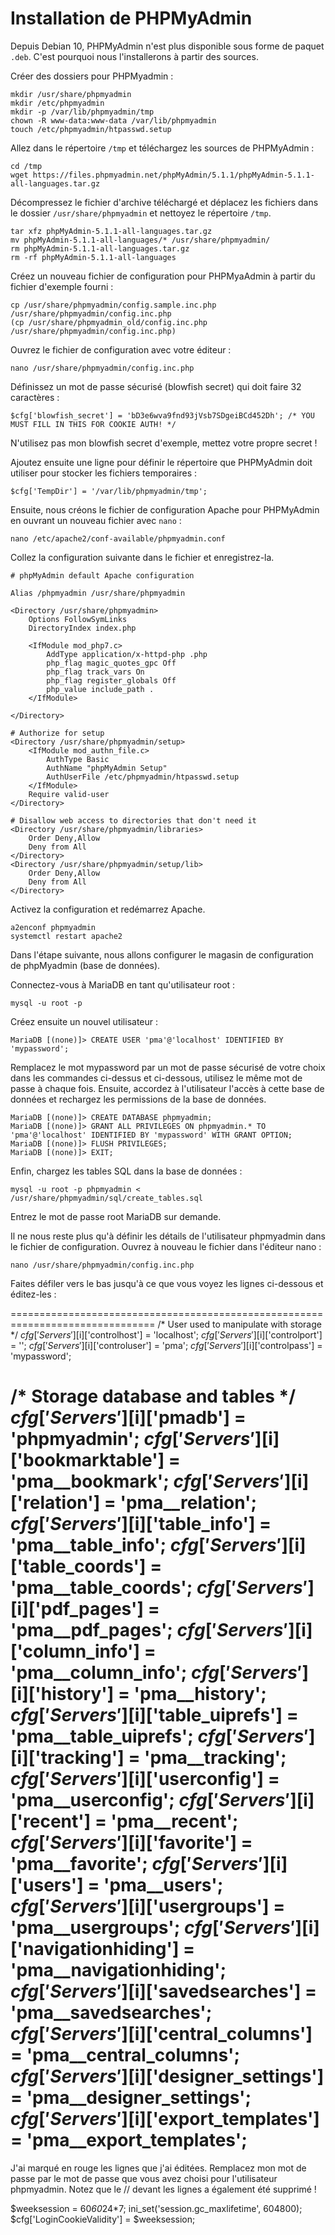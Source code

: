 # Installation de PHPMyAdmin

Depuis Debian 10, PHPMyAdmin n'est plus disponible sous forme de paquet `.deb`. C'est pourquoi nous l'installerons à partir des sources.

Créer des dossiers pour PHPMyadmin :

```
mkdir /usr/share/phpmyadmin
mkdir /etc/phpmyadmin
mkdir -p /var/lib/phpmyadmin/tmp
chown -R www-data:www-data /var/lib/phpmyadmin
touch /etc/phpmyadmin/htpasswd.setup
```

Allez dans le répertoire `/tmp` et téléchargez les sources de PHPMyAdmin :

```
cd /tmp
wget https://files.phpmyadmin.net/phpMyAdmin/5.1.1/phpMyAdmin-5.1.1-all-languages.tar.gz
```

Décompressez le fichier d'archive téléchargé et déplacez les fichiers dans le dossier `/usr/share/phpmyadmin` et nettoyez le répertoire `/tmp`.

```
tar xfz phpMyAdmin-5.1.1-all-languages.tar.gz
mv phpMyAdmin-5.1.1-all-languages/* /usr/share/phpmyadmin/
rm phpMyAdmin-5.1.1-all-languages.tar.gz
rm -rf phpMyAdmin-5.1.1-all-languages
```

Créez un nouveau fichier de configuration pour PHPMyaAdmin à partir du fichier d'exemple fourni :

```
cp /usr/share/phpmyadmin/config.sample.inc.php  /usr/share/phpmyadmin/config.inc.php
(cp /usr/share/phpmyadmin_old/config.inc.php  /usr/share/phpmyadmin/config.inc.php)
```

Ouvrez le fichier de configuration avec votre éditeur :

```
nano /usr/share/phpmyadmin/config.inc.php
```

Définissez un mot de passe sécurisé (blowfish secret) qui doit faire 32 caractères :

```
$cfg['blowfish_secret'] = 'bD3e6wva9fnd93jVsb7SDgeiBCd452Dh'; /* YOU MUST FILL IN THIS FOR COOKIE AUTH! */
```

N'utilisez pas mon blowfish secret d'exemple, mettez votre propre secret !

Ajoutez ensuite une ligne pour définir le répertoire que PHPMyAdmin doit utiliser pour stocker les fichiers temporaires :

```
$cfg['TempDir'] = '/var/lib/phpmyadmin/tmp';
```

Ensuite, nous créons le fichier de configuration Apache pour PHPMyAdmin en ouvrant un nouveau fichier avec `nano` :

```
nano /etc/apache2/conf-available/phpmyadmin.conf
```

Collez la configuration suivante dans le fichier et enregistrez-la.

```
# phpMyAdmin default Apache configuration

Alias /phpmyadmin /usr/share/phpmyadmin

<Directory /usr/share/phpmyadmin>
    Options FollowSymLinks
    DirectoryIndex index.php

    <IfModule mod_php7.c>
        AddType application/x-httpd-php .php
		php_flag magic_quotes_gpc Off
		php_flag track_vars On
		php_flag register_globals Off
		php_value include_path .
    </IfModule>

</Directory>

# Authorize for setup
<Directory /usr/share/phpmyadmin/setup>
	<IfModule mod_authn_file.c>
		AuthType Basic
		AuthName "phpMyAdmin Setup"
		AuthUserFile /etc/phpmyadmin/htpasswd.setup
	</IfModule>
	Require valid-user
</Directory>

# Disallow web access to directories that don't need it
<Directory /usr/share/phpmyadmin/libraries>
	Order Deny,Allow
	Deny from All
</Directory>
<Directory /usr/share/phpmyadmin/setup/lib>
	Order Deny,Allow
	Deny from All
</Directory>
```

Activez la configuration et redémarrez Apache.

```
a2enconf phpmyadmin
systemctl restart apache2
```

Dans l'étape suivante, nous allons configurer le magasin de configuration de phpMyadmin (base de données).

Connectez-vous à MariaDB en tant qu'utilisateur root :

```
mysql -u root -p
```

Créez ensuite un nouvel utilisateur :

```
MariaDB [(none)]> CREATE USER 'pma'@'localhost' IDENTIFIED BY 'mypassword';
```

Remplacez le mot mypassword par un mot de passe sécurisé de votre choix dans les commandes ci-dessus et ci-dessous, utilisez le même mot de passe à chaque fois. Ensuite, accordez à l'utilisateur l'accès à cette base de données et rechargez les permissions de la base de données.

```
MariaDB [(none)]> CREATE DATABASE phpmyadmin;
MariaDB [(none)]> GRANT ALL PRIVILEGES ON phpmyadmin.* TO 'pma'@'localhost' IDENTIFIED BY 'mypassword' WITH GRANT OPTION;
MariaDB [(none)]> FLUSH PRIVILEGES;
MariaDB [(none)]> EXIT;
```

Enfin, chargez les tables SQL dans la base de données :

```
mysql -u root -p phpmyadmin < /usr/share/phpmyadmin/sql/create_tables.sql
```

Entrez le mot de passe root MariaDB sur demande.

Il ne nous reste plus qu'à définir les détails de l'utilisateur phpmyadmin dans le fichier de configuration. Ouvrez à nouveau le fichier dans l'éditeur nano :

```
nano /usr/share/phpmyadmin/config.inc.php
```

Faites défiler vers le bas jusqu'à ce que vous voyez les lignes ci-dessous et éditez-les :

===============================================================================
/* User used to manipulate with storage */
$cfg['Servers'][$i]['controlhost'] = 'localhost';
$cfg['Servers'][$i]['controlport'] = '';
$cfg['Servers'][$i]['controluser'] = 'pma';
$cfg['Servers'][$i]['controlpass'] = 'mypassword';

/* Storage database and tables */
$cfg['Servers'][$i]['pmadb'] = 'phpmyadmin';
$cfg['Servers'][$i]['bookmarktable'] = 'pma__bookmark';
$cfg['Servers'][$i]['relation'] = 'pma__relation';
$cfg['Servers'][$i]['table_info'] = 'pma__table_info';
$cfg['Servers'][$i]['table_coords'] = 'pma__table_coords';
$cfg['Servers'][$i]['pdf_pages'] = 'pma__pdf_pages';
$cfg['Servers'][$i]['column_info'] = 'pma__column_info';
$cfg['Servers'][$i]['history'] = 'pma__history';
$cfg['Servers'][$i]['table_uiprefs'] = 'pma__table_uiprefs';
$cfg['Servers'][$i]['tracking'] = 'pma__tracking';
$cfg['Servers'][$i]['userconfig'] = 'pma__userconfig';
$cfg['Servers'][$i]['recent'] = 'pma__recent';
$cfg['Servers'][$i]['favorite'] = 'pma__favorite';
$cfg['Servers'][$i]['users'] = 'pma__users';
$cfg['Servers'][$i]['usergroups'] = 'pma__usergroups';
$cfg['Servers'][$i]['navigationhiding'] = 'pma__navigationhiding';
$cfg['Servers'][$i]['savedsearches'] = 'pma__savedsearches';
$cfg['Servers'][$i]['central_columns'] = 'pma__central_columns';
$cfg['Servers'][$i]['designer_settings'] = 'pma__designer_settings';
$cfg['Servers'][$i]['export_templates'] = 'pma__export_templates';
===============================================================================

J'ai marqué en rouge les lignes que j'ai éditées. Remplacez mon mot de passe par le mot de passe que vous avez choisi pour l'utilisateur phpmyadmin. Notez que le // devant les lignes a également été supprimé !



$weeksession = 60*60*24*7;
ini_set('session.gc_maxlifetime', 604800);
$cfg['LoginCookieValidity'] = $weeksession;


